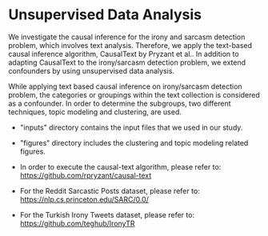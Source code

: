 # Unsupervised Data Analysis

We investigate the causal inference for the irony and sarcasm detection problem, which involves text analysis. Therefore, we apply the text-based causal inference algorithm, CausalText by Pryzant et al.. In addition to adapting CausalText to the irony/sarcasm detection problem, we extend confounders by using unsupervised data analysis.

While applying text based causal inference on irony/sarcasm detection problem, the categories or groupings within the text collection is considered as a confounder. In order to determine the subgroups, two different techniques, topic modeling and clustering, are used.

* "inputs" directory contains the input files that we used in our study.
* "figures" directory includes the clustering and topic modeling related figures.

* In order to execute the causal-text algorithm, please refer to:
https://github.com/rpryzant/causal-text

* For the Reddit Sarcastic Posts dataset, please refer to:
https://nlp.cs.princeton.edu/SARC/0.0/

* For the Turkish Irony Tweets dataset, please refer to:
https://github.com/teghub/IronyTR




